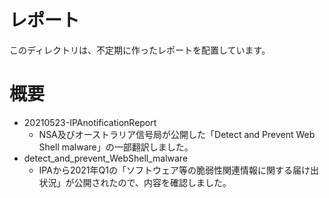 # レポート

このディレクトリは、不定期に作ったレポートを配置しています。

# 概要

- 20210523-IPAnotificationReport
  - NSA及びオーストラリア信号局が公開した「Detect and Prevent Web Shell malware」の一部翻訳しました。
- detect_and_prevent_WebShell_malware
  - IPAから2021年Q1の「ソフトウェア等の脆弱性関連情報に関する届け出状況」が公開されたので、内容を確認しました。